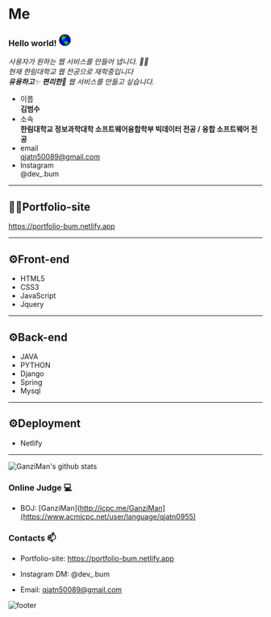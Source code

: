 # Me

### Hello world!&nbsp;<img src="https://github.com/Kinetic27/Kinetic27/blob/master/earth.gif" width="24px">

<p>
  <em>
    사용자가 원하는 웹 서비스를 만들어 냅니다. 👨‍💻 <br>
    현재 한림대학교 웹 전공으로 재학중입니다 <br>
    <b>유용하고</b>✨ <b>편리한</b>🎉 웹 서비스를 만들고 싶습니다. 
  </em>  
</p>

* 이름  
**김범수** 	
* 소속  
**한림대학교 정보과학대학 소프트웨어융합학부 빅데이터 전공 / 융합 소프트웨어 전공**
* email  
qjatn50089@gmail.com
* Instagram  
@dev_.bum
***
## 👩‍💻Portfolio-site
https://portfolio-bum.netlify.app


***
## ⚙Front-end
* HTML5
* CSS3
* JavaScript
* Jquery
***
## ⚙Back-end
* JAVA
* PYTHON
* Django
* Spring
* Mysql
***
## ⚙Deployment
* Netlify
***

![GanziMan's github stats](https://github-readme-stats.vercel.app/api?username=GanziMan&show_icons=true)


    
### Online Judge 💻

* BOJ: [GanziMan](http://icpc.me/GanziMan](https://www.acmicpc.net/user/language/qjatn0955)

<!--
### Project ⚡

* Development Diary Blog([blog](https://kinetic27.github.io))
* [Unknown to Wellknown](https://github.com/justiceHui/Unknown-To-Wellknown): Advanced Algorithm Introduction
* [814Solver](https://github.com/kimjg1119/814Solver): [BOJ 18789 814-2](https://www.acmicpc.net/problem/18789) solver using Genetic Algorithm
-->

### Contacts 📫

* Portfolio-site: https://portfolio-bum.netlify.app
* Instagram DM: @dev_.bum
* Email: qjatn50089@gmail.com

  <!--<div align=center>-->
  

  
![footer](https://capsule-render.vercel.app/api?type=wave&color=gradient&height=150&section=footer)

